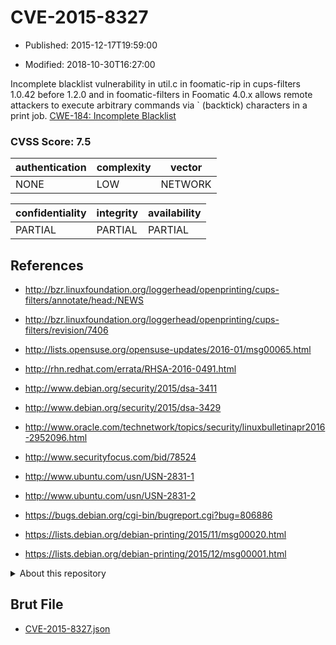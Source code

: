 # CVE-2015-8327

- Published: 2015-12-17T19:59:00

- Modified: 2018-10-30T16:27:00

Incomplete blacklist vulnerability in util.c in foomatic-rip in cups-filters 1.0.42 before 1.2.0 and in foomatic-filters in Foomatic 4.0.x allows remote attackers to execute arbitrary commands via ` (backtick) characters in a print job. <a href="https://cwe.mitre.org/data/definitions/184.html">CWE-184: Incomplete Blacklist</a>

### CVSS Score: **7.5**

| authentication | complexity | vector |
| --- | --- | --- |
| NONE | LOW | NETWORK |

| confidentiality | integrity | availability |
| --- | --- | --- |
| PARTIAL | PARTIAL | PARTIAL |

## References

* http://bzr.linuxfoundation.org/loggerhead/openprinting/cups-filters/annotate/head:/NEWS

* http://bzr.linuxfoundation.org/loggerhead/openprinting/cups-filters/revision/7406

* http://lists.opensuse.org/opensuse-updates/2016-01/msg00065.html

* http://rhn.redhat.com/errata/RHSA-2016-0491.html

* http://www.debian.org/security/2015/dsa-3411

* http://www.debian.org/security/2015/dsa-3429

* http://www.oracle.com/technetwork/topics/security/linuxbulletinapr2016-2952096.html

* http://www.securityfocus.com/bid/78524

* http://www.ubuntu.com/usn/USN-2831-1

* http://www.ubuntu.com/usn/USN-2831-2

* https://bugs.debian.org/cgi-bin/bugreport.cgi?bug=806886

* https://lists.debian.org/debian-printing/2015/11/msg00020.html

* https://lists.debian.org/debian-printing/2015/12/msg00001.html

<details>
<summary>About this repository</summary> 

  This repository is part of the project [Live Hack CVE](https://github.com/Live-Hack-CVE). Main website can be found [www.live-hack.org](https://www.live-hack.org) 
  
  Made by [Sn0wAlice](https://github.com/Sn0wAlice) for the people that care about security and need to have a feed of the latest CVEs. Hope you enjoy it, don't forget to star the repo and follow me on [Twitter](https://twitter.com/Sn0wAlice) and [Github](https://github.com/Sn0wAlice). And that is my [personnal website](https://www.alice-snow.me/)

  - [Home Page](https://github.com/Live-Hack-CVE)
  - [Framework](https://github.com/Live-Hack-CVE/cve-framework)
  - [CVE database](https://github.com/Live-Hack-CVE/full_database)
  - [Changelog](https://github.com/Live-Hack-CVE/Changelog)
</details>

## Brut File

* [CVE-2015-8327.json](https://raw.githubusercontent.com/Live-Hack-CVE/full_database/main/cves/2015/CVE-2015-8327.json)

